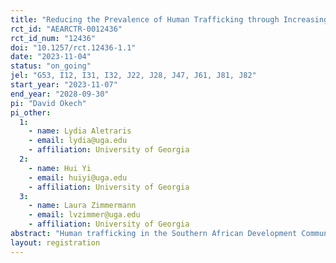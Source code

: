 ```yaml
---
title: "Reducing the Prevalence of Human Trafficking through Increasing the Financial Literacy and Capability of Survivors and Those At-Risk in SSA"
rct_id: "AEARCTR-0012436"
rct_id_num: "12436"
doi: "10.1257/rct.12436-1.1"
date: "2023-11-04"
status: "on_going"
jel: "G53, I12, I31, I32, J22, J28, J47, J61, J81, J82"
start_year: "2023-11-07"
end_year: "2028-09-30"
pi: "David Okech"
pi_other:
  1:
    - name: Lydia Aletraris
    - email: lydia@uga.edu
    - affiliation: University of Georgia
  2:
    - name: Hui Yi
    - email: huiyi@uga.edu
    - affiliation: University of Georgia
  3:
    - name: Laura Zimmermann
    - email: lvzimmer@uga.edu
    - affiliation: University of Georgia
abstract: "Human trafficking in the Southern African Development Community (SADC) is believed to be widespread among youth and young adults (YYAs), but there has been no comprehensive study estimating the prevalence of trafficking in SADC countries. In the baseline phase of this project, we will first establish labor trafficking prevalence estimates among YYA aged 18-37 in 6 study districts. This will be followed by a randomized controlled trial (RCT) on a financial capability intervention"
layout: registration
---
```



